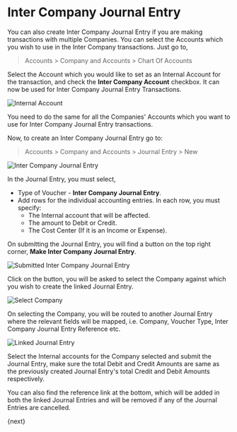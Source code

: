 <!-- add-breadcrumbs -->
# Inter Company Journal Entry

You can also create Inter Company Journal Entry if you are making transactions with multiple Companies.
You can select the Accounts which you wish to use in the Inter Company transactions.
Just go to,

> Accounts > Company and Accounts > Chart Of Accounts

Select the Account which you would like to set as an Internal Account for the transaction, and check the **Inter Company Account** checkbox. It can now be used for Inter Company Journal Entry Transactions.

<img class="screenshot" alt="Internal Account" src="{{docs_base_url}}/assets/img/accounting/internal-account.png">

You need to do the same for all the Companies' Accounts which you want to use for Inter Company Journal Entry transactions.

Now, to create an Inter Company Journal Entry go to:

> Accounts > Company and Accounts > Journal Entry > New

<img class="screenshot" alt="Inter Company Journal Entry" src="{{docs_base_url}}/assets/img/accounting/inter-company-jv.png">

In the Journal Entry, you must select,

* Type of Voucher - **Inter Company Journal Entry**.
* Add rows for the individual accounting entries. In each row, you must specify:
  * The Internal account that will be affected.
  * The amount to Debit or Credit.
  * The Cost Center (If it is an Income or Expense).

On submitting the Journal Entry, you will find a button on the top right corner, **Make Inter Company Journal Entry**.

<img class="screenshot" alt="Submitted Inter Company Journal Entry" src="{{docs_base_url}}/assets/img/accounting/inter-company-jv-submit.png">

Click on the button, you will be asked to select the Company against which you wish to create the linked Journal Entry.

<img class="screenshot" alt="Select Company" src="{{docs_base_url}}/assets/img/accounting/select-company-jv.png">

On selecting the Company, you will be routed to another Journal Entry where the relevant fields will be mapped, i.e. Company, Voucher Type, Inter Company Journal Entry Reference etc.

<img class="screenshot" alt="Linked Journal Entry" src="{{docs_base_url}}/assets/img/accounting/linked-jv.png">

Select the Internal accounts for the Company selected and submit the Journal Entry, make sure the total Debit and Credit Amounts are same as the previously created Journal Entry's total Credit and Debit Amounts respectively.

You can also find the reference link at the bottom, which will be added in both the linked Journal Entries and will be removed if any of the Journal Entries are cancelled.

{next}
